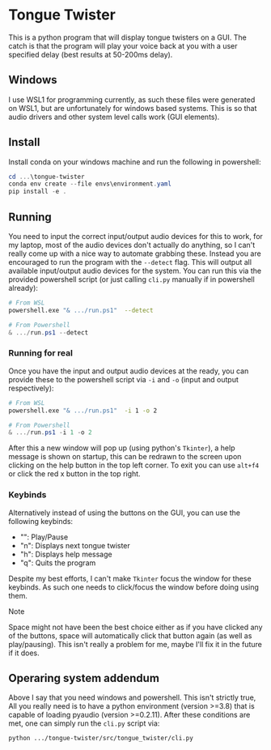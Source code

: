 # Tongue Twister

This is a python program that will display tongue twisters on a GUI. The catch
is that the program will play your voice back at you with a user specified
delay (best results at 50-200ms delay). 

## Windows

I use WSL1 for programming currently, as such these files were generated on
WSL1, but are unfortunately for windows based systems. This is so that audio
drivers and other system level calls work (GUI elements).

## Install

Install conda on your windows machine and run the following in powershell:

```powershell
cd ...\tongue-twister
conda env create --file envs\environment.yaml
pip install -e .
```

## Running

You need to input the correct input/output audio devices for this to work,
for my laptop, most of the audio devices don't actually do anything, so I can't
really come up with a nice way to automate grabbing these. Instead you are
encouraged to run the program with the `--detect` flag. This will output
all available input/output audio devices for the system. You can run this via
the provided powershell script (or just calling `cli.py` manually if in
powershell already):

```bash
# From WSL
powershell.exe "& .../run.ps1"  --detect
```

```powershell
# From Powershell
& .../run.ps1 --detect
```

### Running for real

Once you have the input and output audio devices at the ready, you can provide
these to the powershell script via `-i` and `-o` (input and output
respectively):

```bash
# From WSL
powershell.exe "& .../run.ps1"  -i 1 -o 2
```

```powershell
# From Powershell
& .../run.ps1 -i 1 -o 2
```

After this a new window will pop up (using python's `Tkinter`), a help message
is shown on startup, this can be redrawn to the screen upon clicking on the
help button in the top left corner. To exit you can use `alt+f4` or click
the red x button in the top right.

### Keybinds

Alternatively instead of using the buttons on the GUI, you can use the
following keybinds:

- "<space>": Play/Pause
- "n": Displays next tongue twister
- "h": Displays help message
- "q": Quits the program

Despite my best efforts, I can't make `Tkinter` focus the window for these
keybinds. As such one needs to click/focus the window before doing using them.

> [!NOTE]
> Space might not have been the best choice either as if you have clicked any
> of the buttons, space will automatically click that button again (as well as
> play/pausing). This isn't really a problem for me, maybe I'll fix it in the
> future if it does.

## Operaring system addendum

Above I say that you need windows and powershell. This isn't strictly true,
All you really need is to have a python environment (version >=3.8) that is
capable of loading pyaudio (version >=0.2.11). After these conditions are met,
one can simply run the `cli.py` script via:

```sh
python .../tongue-twister/src/tongue_twister/cli.py
```
